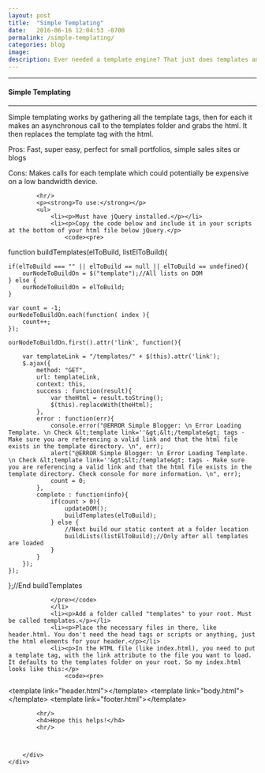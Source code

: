 ```yaml
---
layout: post
title:  "Simple Templating"
date:   2016-06-16 12:04:53 -0700
permalink: /simple-templating/
categories: blog
image:
description: Ever needed a template engine? That just does templates and nothing complicated? Here is a little slice of my Simple Blogger software. It finds your template tags and loads the corresponding file dynamically; no build tooling or servers required
---
```



<div class="row">
	<div class="col-xs-12 col-sm-12 col-md-8 col-md-offset-2 col-lg-8 col-lg-offset-2">
		<div class="row">
			<hr/>
			<h4>Simple Templating</h4>
			<hr/>
			<p>Simple templating works by gathering all the template tags, then for each it makes an asynchronous call to the templates folder and grabs the html. It then replaces the template tag with the html.</p>
			<p>Pros: Fast, super easy, perfect for small portfolios, simple sales sites or blogs</p>
			<p>Cons: Makes calls for each template which could potentially be expensive on a low bandwidth device.</p>

			<hr/>
			<p><strong>To use:</strong></p>
			<ul>
				<li><p>Must have jQuery installed.</p></li>
				<li><p>Copy the code below and include it in your scripts at the bottom of your html file below jQuery.</p>
					<code><pre>
function buildTemplates(elToBuild, listElToBuild){

	if(elToBuild === "" || elToBuild == null || elToBuild == undefined){
		ourNodeToBuildOn = $("template");//All lists on DOM
	} else {
		ourNodeToBuildOn = elToBuild;
	}

	var count = -1;
	ourNodeToBuildOn.each(function( index ){
		count++;
	});
	
	ourNodeToBuildOn.first().attr('link', function(){
		
		var templateLink = "/templates/" + $(this).attr('link');
		$.ajax({
			method: "GET",
			url: templateLink,
			context: this,
			success : function(result){
				var theHtml = result.toString();
				$(this).replaceWith(theHtml);
			},
			error : function(err){
				console.error("@ERROR Simple Blogger: \n Error Loading Template. \n Check &lt;template link=''&gt;&lt;/template&gt; tags - Make sure you are referencing a valid link and that the html file exists in the template directory. \n", err);
				alert("@ERROR Simple Blogger: \n Error Loading Template. \n Check &lt;template link=''&gt;&lt;/template&gt; tags - Make sure you are referencing a valid link and that the html file exists in the template directory. Check console for more information. \n", err);
				count = 0;
			},
			complete : function(info){
				if(count > 0){
					updateDOM();
					buildTemplates(elToBuild);
				} else {
					//Next build our static content at a folder location
					buildLists(listElToBuild);//Only after all templates are loaded
				}
			}
		});
	});
};//End buildTemplates


				</pre></code>
				</li>
				<li><p>Add a folder called "templates" to your root. Must be called templates.</p></li>
				<li><p>Place the necessary files in there, like header.html. You don't need the head tags or scripts or anything, just the html elements for your header.</p></li>
				<li><p>In the HTML file (like index.html), you need to put a template tag, with the link attribute to the file you want to load. It defaults to the templates folder on your root. So my index.html looks like this:</p>
					<code><pre>
&lt;template link="header.html"&gt;&lt;/template&gt;
&lt;template link="body.html"&gt;&lt;/template&gt;
&lt;template link="footer.html"&gt;&lt;/template&gt;
					</pre></code>
				</li>
			</ul>

			<hr/>
			<h4>Hope this helps!</h4>
			<hr/>


			
		</div>	
	</div>
</div>